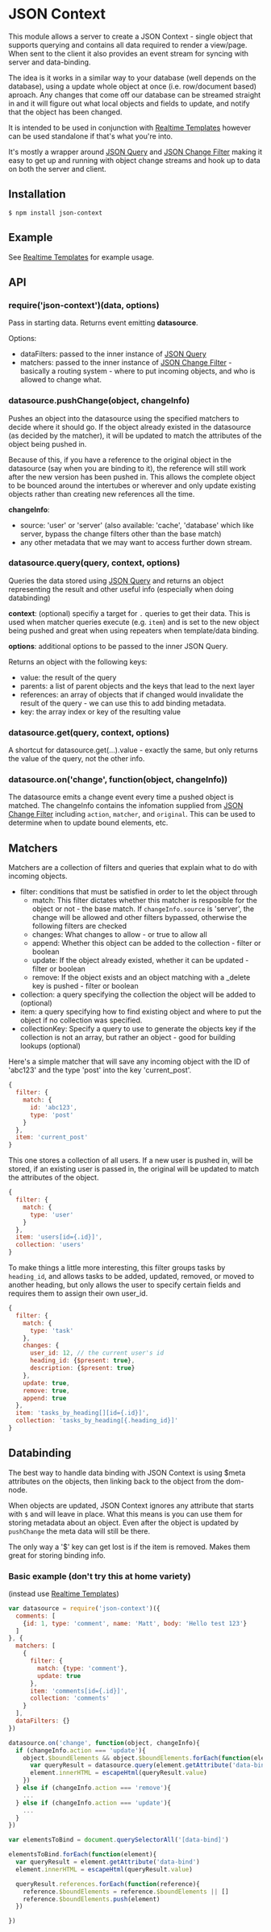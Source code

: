 # JSON Context

This module allows a server to create a JSON Context - single object that supports querying and contains all data required to render a view/page. When sent to the client it also provides an event stream for syncing with server and data-binding.

The idea is it works in a similar way to your database (well depends on the database), using a update whole object at once (i.e. row/document based) aproach. Any changes that come off our database can be streamed straight in and it will figure out what local objects and fields to update, and notify that the object has been changed.

It is intended to be used in conjunction with [Realtime Templates](https://github.com/mmckegg/realtime-templates) however can be used standalone if that's what you're into.

It's mostly a wrapper around [JSON Query](https://github.com/mmckegg/json-query) and [JSON Change Filter](https://github.com/mmckegg/json-change-filter) making it easy to get up and running with object change streams and hook up to data on both the server and client.

## Installation

```shell
$ npm install json-context
```

## Example

See [Realtime Templates](https://github.com/mmckegg/realtime-templates) for example usage.

## API

### require('json-context')(data, options)

Pass in starting data. Returns event emitting **datasource**.

Options:

- dataFilters: passed to the inner instance of [JSON Query](https://github.com/mmckegg/json-query)
- matchers: passed to the inner instance of [JSON Change Filter](https://github.com/mmckegg/json-change-filter) - basically a routing system - where to put incoming objects, and who is allowed to change what. 

### datasource.pushChange(object, changeInfo)

Pushes an object into the datasource using the specified matchers to decide where it should go. If the object already existed in the datasource (as decided by the matcher), it will be updated to match the attributes of the object being pushed in. 

Because of this, if you have a reference to the original object in the datasource (say when you are binding to it), the reference will still work after the new version has been pushed in. This allows the complete object to be bounced around the intertubes or wherever and only update existing objects rather than creating new references all the time.

**changeInfo**: 
  - source: 'user' or 'server' (also available: 'cache', 'database' which like server, bypass the change filters other than the base match)
  - any other metadata that we may want to access further down stream.

### datasource.query(query, context, options)

Queries the data stored using [JSON Query](https://github.com/mmckegg/json-query) and returns an object representing the result and other useful info (especially when doing databinding)

**context**: (optional) specifiy a target for `.` queries to get their data. This is used when matcher queries execute (e.g. `item`) and is set to the new object being pushed and great when using repeaters when template/data binding.

**options**: additional options to be passed to the inner JSON Query.

Returns an object with the following keys:
  - value: the result of the query
  - parents: a list of parent objects and the keys that lead to the next layer
  - references: an array of objects that if changed would invalidate the result of the query - we can use this to add binding metadata.
  - key: the array index or key of the resulting value

### datasource.get(query, context, options)

A shortcut for datasource.get(...).value - exactly the same, but only returns the value of the query, not the other info.

### datasource.on('change', function(object, changeInfo))

The datasource emits a change event every time a pushed object is matched. The changeInfo contains the infomation supplied from [JSON Change Filter](https://github.com/mmckegg/json-change-filter) including `action`, `matcher`, and `original`. This can be used to determine when to update bound elements, etc.

## Matchers

Matchers are a collection of filters and queries that explain what to do with incoming objects. 

- filter: conditions that must be satisfied in order to let the object through
  - match: This filter dictates whether this matcher is resposible for the object or not - the base match. If `changeInfo.source` is 'server', the change will be allowed and other filters bypassed, otherwise the following filters are checked
  - changes: What changes to allow - or true to allow all
  - append: Whether this object can be added to the collection - filter or boolean
  - update: If the object already existed, whether it can be updated - filter or boolean
  - remove: If the object exists and an object matching with a _delete key is pushed - filter or boolean
- collection: a query specifying the collection the object will be added to (optional)
- item: a query specifying how to find existing object and where to put the object if no collection was specified. 
- collectionKey: Specify a query to use to generate the objects key if the collection is not an array, but rather an object - good for building lookups (optional)

Here's a simple matcher that will save any incoming object with the ID of 'abc123' and the type 'post' into the key 'current_post'.

```js
{
  filter: {
    match: {
      id: 'abc123',
      type: 'post'
    }
  },
  item: 'current_post'
}
```

This one stores a collection of all users. If a new user is pushed in, will be stored, if an existing user is passed in, the original will be updated to match the attributes of the object.

```js
{
  filter: {
    match: {
      type: 'user'
    }
  },
  item: 'users[id={.id}]',
  collection: 'users'
}
```

To make things a little more interesting, this filter groups tasks by `heading_id`, and allows tasks to be added, updated, removed, or moved to another heading, but only allows the user to specify certain fields and requires them to assign their own user_id.

```js
{
  filter: {
    match: {
      type: 'task'
    },
    changes: {
      user_id: 12, // the current user's id
      heading_id: {$present: true},
      description: {$present: true}
    },
    update: true,
    remove: true,
    append: true
  },
  item: 'tasks_by_heading[][id={.id}]',
  collection: 'tasks_by_heading[{.heading_id}]'
}
```

## Databinding

The best way to handle data binding with JSON Context is using $meta attributes on the objects, then linking back to the object from the dom-node. 

When objects are updated, JSON Context ignores any attribute that starts with `$` and will leave in place. What this means is you can use them for storing metadata about an object. Even after the object is updated by `pushChange` the meta data will still be there. 

The only way a '$' key can get lost is if the item is removed. Makes them great for storing binding info.

### Basic example (don't try this at home variety)

(instead use [Realtime Templates](https://github.com/mmckegg/realtime-templates))

```js
var datasource = require('json-context')({
  comments: [
    {id: 1, type: 'comment', name: 'Matt', body: 'Hello test 123'}
  ]
}, {
  matchers: [
    { 
      filter: {
        match: {type: 'comment'},
        update: true
      },
      item: 'comments[id={.id}]',
      collection: 'comments'
    }
  ],
  dataFilters: {}
})

datasource.on('change', function(object, changeInfo){
  if (changeInfo.action === 'update'){
    object.$boundElements && object.$boundElements.forEach(function(element){
      var queryResult = datasource.query(element.getAttribute('data-bind'))
      element.innerHTML = escapeHtml(queryResult.value)
    })
  } else if (changeInfo.action === 'remove'){
    ...
  } else if (changeInfo.action === 'update'){
    ...
  }
})

var elementsToBind = document.querySelectorAll('[data-bind]')

elementsToBind.forEach(function(element){
  var queryResult = element.getAttribute('data-bind')
  element.innerHTML = escapeHtml(queryResult.value)

  queryResult.references.forEach(function(reference){
    reference.$boundElements = reference.$boundElements || []
    reference.$boundElements.push(element)
  })

})
```